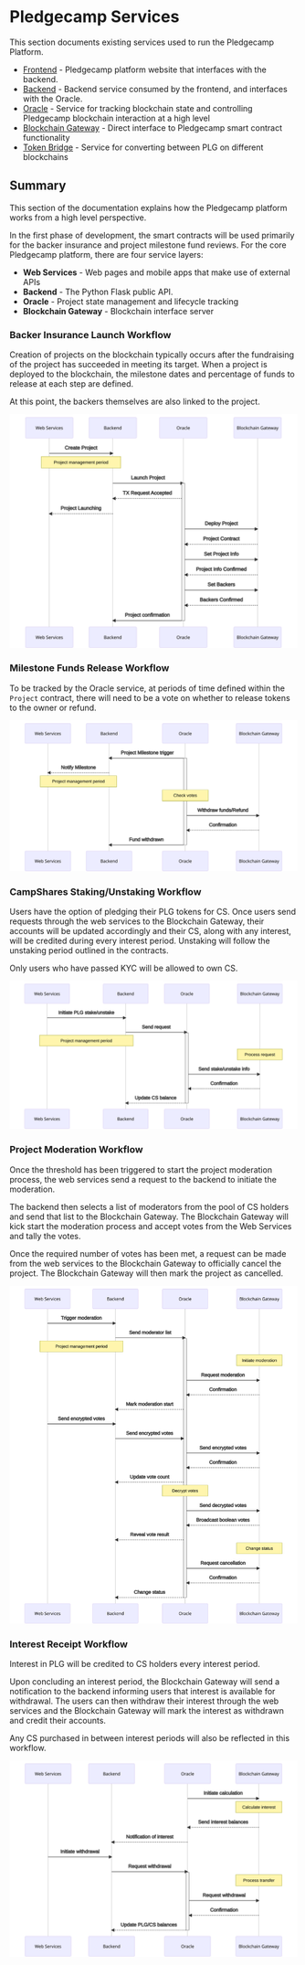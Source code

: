 # Pledgecamp Services

This section documents existing services used to run the Pledgecamp Platform.

- [Frontend](./frontend/) - Pledgecamp platform website that interfaces with the backend.
- [Backend](./backend/) - Backend service consumed by the frontend, and interfaces with the Oracle.
- [Oracle](./oracle/) - Service for tracking blockchain state and controlling Pledgecamp blockchain interaction at a high level
- [Blockchain Gateway](./gateway/) - Direct interface to Pledgecamp smart contract functionality
- [Token Bridge](./tokenbridge/) - Service for converting between PLG on different blockchains

## Summary

This section of the documentation explains how the Pledgecamp platform works from a high level perspective.

In the first phase of development, the smart contracts will be used primarily for the backer insurance and project milestone fund reviews. For the core Pledgecamp platform, there are four service layers:

* **Web Services** - Web pages and mobile apps that make use of external APIs
* **Backend** - The Python Flask public API.
* **Oracle** - Project state management and lifecycle tracking
* **Blockchain Gateway** - Blockchain interface server

### Backer Insurance Launch Workflow

Creation of projects on the blockchain typically occurs after the fundraising of the project has succeeded in meeting its target.  When a
project is deployed to the blockchain, the milestone dates and percentage of funds to release at each step are defined.

At this point, the backers themselves are also linked to the project.

<img class="mermaid-img" src="../img/insurance.svg">

### Milestone Funds Release Workflow

To be tracked by the Oracle service, at periods of time defined within the `Project` contract, there will need to be a vote on whether to release tokens to the owner or refund.

<img class="mermaid-img" src="../img/milestones.svg">

### CampShares Staking/Unstaking Workflow

Users have the option of pledging their PLG tokens for CS. Once users send requests through the web services to the Blockchain Gateway, their accounts will be updated accordingly and their CS, along with any interest, will be credited during every interest period.  Unstaking will follow the unstaking period outlined in the contracts.

Only users who have passed KYC will be allowed to own CS.

<img class="mermaid-img" src="../img/campshares.svg">

### Project Moderation Workflow

Once the threshold has been triggered to start the project moderation process, the web services send a request to the backend to initiate the moderation.  

The backend then selects a list of moderators from the pool of CS holders and send that list to the Blockchain Gateway.  The Blockchain Gateway will kick start the moderation process and accept votes from the Web Services and tally the votes.  

Once the required number of votes has been met, a request can be made from the web services to the Blockchain Gateway to officially cancel the project.  The Blockchain Gateway will then mark the project as cancelled.

<img class="mermaid-img" src="../img/moderation.svg">

### Interest Receipt Workflow

Interest in PLG will be credited to CS holders every interest period.

Upon concluding an interest period, the Blockchain Gateway will send a notification to the backend informing users that interest is available for withdrawal.  The users can then withdraw their interest through the web services and the Blockchain Gateway will mark the interest as withdrawn and credit their accounts.  

Any CS purchased in between interest periods will also be reflected in this workflow.

<img class="mermaid-img" src="../img/interest.svg">

